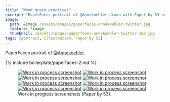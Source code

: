 ```yaml
---
title: "Wood grain practices"
excerpt: "PaperFaces portrait of @Annekoehler drawn with Paper by 53 on an iPad."
image: 
  path: &image /assets/images/paperfaces-annekoehler-twitter.jpg 
  feature: *image
  thumbnail: /assets/images/paperfaces-annekoehler-twitter-150.jpg
tags: [portrait, illustration, Paper by 53]
---
```


PaperFaces portrait of <a href="http://twitter.com/Annekoehler">@Annekoehler</a>.

{% include boilerplate/paperfaces-2.md %}

<figure class="half">
  <a href="/assets/images/paperfaces-annekoehler-process-1-lg.jpg"><img src="/assets/images/paperfaces-annekoehler-process-1-600.jpg" alt="Work in process screenshot"></a>
  <a href="/assets/images/paperfaces-annekoehler-process-2-lg.jpg"><img src="/assets/images/paperfaces-annekoehler-process-2-600.jpg" alt="Work in process screenshot"></a>
  <a href="/assets/images/paperfaces-annekoehler-process-3-lg.jpg"><img src="/assets/images/paperfaces-annekoehler-process-3-600.jpg" alt="Work in process screenshot"></a>
  <a href="/assets/images/paperfaces-annekoehler-process-4-lg.jpg"><img src="/assets/images/paperfaces-annekoehler-process-4-600.jpg" alt="Work in process screenshot"></a>
  <a href="/assets/images/paperfaces-annekoehler-process-5-lg.jpg"><img src="/assets/images/paperfaces-annekoehler-process-5-600.jpg" alt="Work in process screenshot"></a>
  <a href="/assets/images/paperfaces-annekoehler-process-6-lg.jpg"><img src="/assets/images/paperfaces-annekoehler-process-6-600.jpg" alt="Work in process screenshot"></a>
  <a href="/assets/images/paperfaces-annekoehler-process-7-lg.jpg"><img src="/assets/images/paperfaces-annekoehler-process-7-600.jpg" alt="Work in process screenshot"></a>
  <a href="/assets/images/paperfaces-annekoehler-process-8-lg.jpg"><img src="/assets/images/paperfaces-annekoehler-process-8-600.jpg" alt="Work in process screenshot"></a>
  <figcaption>Work in progress screenshots (Paper by 53).</figcaption>
</figure>
